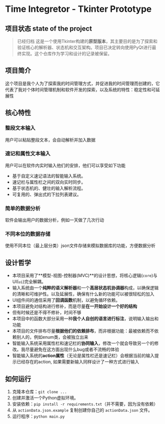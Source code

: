 # Time Integretor - Tkinter Prototype
## 项目状态 state of the project
> 已经归档
这是一个使用Tkinter构建的**原型版本**，其主要目的是为了探索和验证核心的解析器、状态机和交互架构。项目已决定转向使用PyQt进行最终实现。这个仓库作为学习和设计的记录被保留。

## 项目简介
这个项目是我个人为了探索我的时间管理方式，并促进我的时间管理而创建的，它代表了我对个体时间管理机制和软件开发的探索，以及系统的特性：稳定性和可延展性

## 核心特性
### 整段文本输入
用户可以粘贴整段文本，会自动解析并加入数据

### 速记和属性文本输入
用户可以在软件内实时输入他们的安排，他们可以享受如下功能
- 基于自定义速记语法的智能输入系统。
- 速记栏与属性栏之间的双向实时同步。
- 基于状态机的、健壮的输入解析流程。
- 可复用的、弹出式的下拉列表建议。

### 简单的数据分析
软件会输出用户的数据分析，例如一天做了几次行动

### 不同本位的数据存储
使用不同本位（最上层分类）json文件存储来模拟数据库的功能，方便数据分析

## 设计哲学
- 本项目采用了**模型-视图-控制器(MVC)**的设计思想，将核心逻辑(`core`)与UI(`ui`)完全解耦。
- 输入系统由一个**纯粹的语义解析器**和一个**高层状态机协调器**构成，以确保逻辑的清晰和可维护性。以及延展性，确保有什么新的功能可以被很轻松的加入
- UI组件间的通信采用了**回调函数**机制，以避免循环依赖。
- 本项目避免对结构进行修补，而是尽量**在一开始设计一个好的结构**
- 但有时候还是不得不修补，时间不够
- 本项目中的函数大部分采用一种**我个人自创的语言进行标注**，说明输入输出和功能
- 本项目的文件排布尽量**根据他们的依赖排布**，而非根据功能：最被依赖而不依赖别人的，例如enum类，会被独立出来
- 智能输入系统采用属性栏和速记栏的**协同输入**，修改一个就会导致另一个的修改。我尽量避免在这方面出现什么bug或者不流畅的体验
- 智能输入系统的**action属性**（无论是属性栏还是速记栏）会根据当前的输入提示已经存在的action, 如果需要新输入同样设计了一种方式进行输入

## 如何运行
1. 克隆本仓库：`git clone ...`
2. 创建并激活一个Python虚拟环境。
3. 安装依赖：`pip install -r requirements.txt`（并不需要，因为没有依赖）
4. 从 `actionData.json.example` 复制创建你自己的 `actionData.json` 文件。
5. 运行程序：`python main.py`